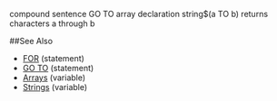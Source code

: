
compound sentence GO TO
array declaration
string$(a TO b) returns characters a through b

##See Also
* [FOR](for.md) (statement)
* [GO TO](goto.md) (statement)
* [Arrays](types.md) (variable)
* [Strings](types.md) (variable)
